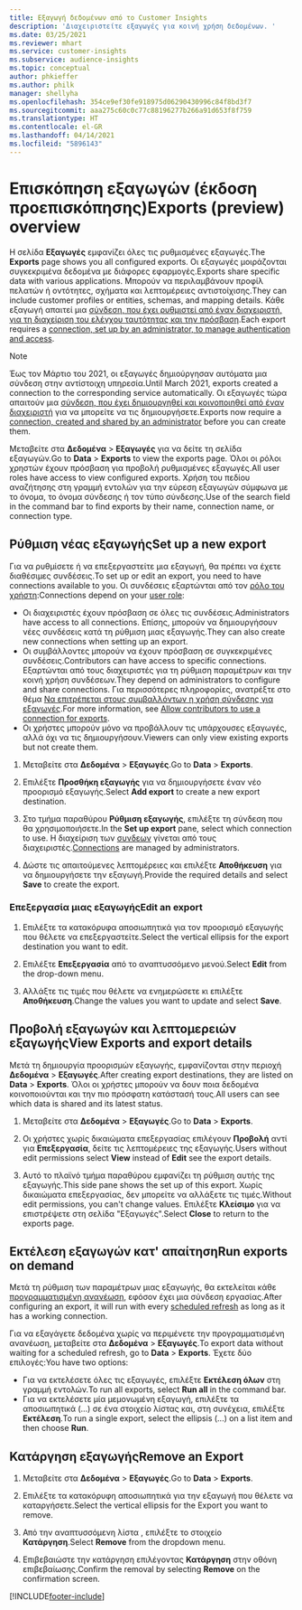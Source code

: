```yaml
---
title: Εξαγωγή δεδομένων από το Customer Insights
description: 'Διαχειριστείτε εξαγωγές για κοινή χρήση δεδομένων. '
ms.date: 03/25/2021
ms.reviewer: mhart
ms.service: customer-insights
ms.subservice: audience-insights
ms.topic: conceptual
author: phkieffer
ms.author: philk
manager: shellyha
ms.openlocfilehash: 354ce9ef30fe918975d06290430996c84f8bd3f7
ms.sourcegitcommit: aaa275c60c0c77c88196277b266a91d653f8f759
ms.translationtype: HT
ms.contentlocale: el-GR
ms.lasthandoff: 04/14/2021
ms.locfileid: "5896143"
---
```

# <a name="exports-preview-overview"></a><span data-ttu-id="ccf00-103">Επισκόπηση εξαγωγών (έκδοση προεπισκόπησης)</span><span class="sxs-lookup"><span data-stu-id="ccf00-103">Exports (preview) overview</span></span>

<span data-ttu-id="ccf00-104">Η σελίδα **Εξαγωγές** εμφανίζει όλες τις ρυθμισμένες εξαγωγές.</span><span class="sxs-lookup"><span data-stu-id="ccf00-104">The **Exports** page shows you all configured exports.</span></span> <span data-ttu-id="ccf00-105">Οι εξαγωγές μοιράζονται συγκεκριμένα δεδομένα με διάφορες εφαρμογές.</span><span class="sxs-lookup"><span data-stu-id="ccf00-105">Exports share specific data with various applications.</span></span> <span data-ttu-id="ccf00-106">Μπορούν να περιλαμβάνουν προφίλ πελατών ή οντότητες, σχήματα και λεπτομέρειες αντιστοίχισης.</span><span class="sxs-lookup"><span data-stu-id="ccf00-106">They can include customer profiles or entities, schemas, and mapping details.</span></span> <span data-ttu-id="ccf00-107">Κάθε εξαγωγή απαιτεί μια [σύνδεση, που έχει ρυθμιστεί από έναν διαχειριστή, για τη διαχείριση του ελέγχου ταυτότητας και την πρόσβαση](connections.md).</span><span class="sxs-lookup"><span data-stu-id="ccf00-107">Each export requires a [connection, set up by an administrator, to manage authentication and access](connections.md).</span></span>

> [!NOTE]
> <span data-ttu-id="ccf00-108">Έως τον Μάρτιο του 2021, οι εξαγωγές δημιούργησαν αυτόματα μια σύνδεση στην αντίστοιχη υπηρεσία.</span><span class="sxs-lookup"><span data-stu-id="ccf00-108">Until March 2021, exports created a connection to the corresponding service automatically.</span></span> <span data-ttu-id="ccf00-109">Οι εξαγωγές τώρα απαιτούν μια [σύνδεση, που έχει δημιουργηθεί και κοινοποιηθεί από έναν διαχειριστή](connections.md) για να μπορείτε να τις δημιουργήσετε.</span><span class="sxs-lookup"><span data-stu-id="ccf00-109">Exports now require a [connection, created and shared by an administrator](connections.md) before you can create them.</span></span>

<span data-ttu-id="ccf00-110">Μεταβείτε στα **Δεδομένα** > **Εξαγωγές** για να δείτε τη σελίδα εξαγωγών.</span><span class="sxs-lookup"><span data-stu-id="ccf00-110">Go to **Data** > **Exports** to view the exports page.</span></span> <span data-ttu-id="ccf00-111">Όλοι οι ρόλοι χρηστών έχουν πρόσβαση για προβολή ρυθμισμένες εξαγωγές.</span><span class="sxs-lookup"><span data-stu-id="ccf00-111">All user roles have access to view configured exports.</span></span> <span data-ttu-id="ccf00-112">Χρήση του πεδίου αναζήτησης στη γραμμή εντολών για την εύρεση εξαγωγών σύμφωνα με το όνομα, το όνομα σύνδεσης ή τον τύπο σύνδεσης.</span><span class="sxs-lookup"><span data-stu-id="ccf00-112">Use of the search field in the command bar to find exports by their name, connection name, or connection type.</span></span>

## <a name="set-up-a-new-export"></a><span data-ttu-id="ccf00-113">Ρύθμιση νέας εξαγωγής</span><span class="sxs-lookup"><span data-stu-id="ccf00-113">Set up a new export</span></span>

<span data-ttu-id="ccf00-114">Για να ρυθμίσετε ή να επεξεργαστείτε μια εξαγωγή, θα πρέπει να έχετε διαθέσιμες συνδέσεις.</span><span class="sxs-lookup"><span data-stu-id="ccf00-114">To set up or edit an export, you need to have connections available to you.</span></span> <span data-ttu-id="ccf00-115">Οι συνδέσεις εξαρτώνται από τον [ρόλο του χρήστη](permissions.md):</span><span class="sxs-lookup"><span data-stu-id="ccf00-115">Connections depend on your [user role](permissions.md):</span></span>
- <span data-ttu-id="ccf00-116">Οι διαχειριστές έχουν πρόσβαση σε όλες τις συνδέσεις.</span><span class="sxs-lookup"><span data-stu-id="ccf00-116">Administrators have access to all connections.</span></span> <span data-ttu-id="ccf00-117">Επίσης, μπορούν να δημιουργήσουν νέες συνδέσεις κατά τη ρύθμιση μιας εξαγωγής.</span><span class="sxs-lookup"><span data-stu-id="ccf00-117">They can also create new connections when setting up an export.</span></span>
- <span data-ttu-id="ccf00-118">Οι συμβάλλοντες μπορούν να έχουν πρόσβαση σε συγκεκριμένες συνδέσεις.</span><span class="sxs-lookup"><span data-stu-id="ccf00-118">Contributors can have access to specific connections.</span></span> <span data-ttu-id="ccf00-119">Εξαρτώνται από τους διαχειριστές για τη ρύθμιση παραμέτρων και την κοινή χρήση συνδέσεων.</span><span class="sxs-lookup"><span data-stu-id="ccf00-119">They depend on administrators to configure and share connections.</span></span> <span data-ttu-id="ccf00-120">Για περισσότερες πληροφορίες, ανατρέξτε στο θέμα [Να επιτρέπεται στους συμβαλλόντων η χρήση σύνδεσης για εξαγωγές](connections.md#allow-contributors-to-use-a-connection-for-exports).</span><span class="sxs-lookup"><span data-stu-id="ccf00-120">For more information, see [Allow contributors to use a connection for exports](connections.md#allow-contributors-to-use-a-connection-for-exports).</span></span>
- <span data-ttu-id="ccf00-121">Οι χρήστες μπορούν μόνο να προβάλλουν τις υπάρχουσες εξαγωγές, αλλά όχι να τις δημιουργήσουν.</span><span class="sxs-lookup"><span data-stu-id="ccf00-121">Viewers can only view existing exports but not create them.</span></span>

1. <span data-ttu-id="ccf00-122">Μεταβείτε στα **Δεδομένα** > **Εξαγωγές**.</span><span class="sxs-lookup"><span data-stu-id="ccf00-122">Go to **Data** > **Exports**.</span></span>

1. <span data-ttu-id="ccf00-123">Επιλέξτε **Προσθήκη εξαγωγής** για να δημιουργήσετε έναν νέο προορισμό εξαγωγής.</span><span class="sxs-lookup"><span data-stu-id="ccf00-123">Select **Add export** to create a new export destination.</span></span>

1. <span data-ttu-id="ccf00-124">Στο τμήμα παραθύρου **Ρύθμιση εξαγωγής**, επιλέξτε τη σύνδεση που θα χρησιμοποιήσετε.</span><span class="sxs-lookup"><span data-stu-id="ccf00-124">In the **Set up export** pane, select which connection to use.</span></span> <span data-ttu-id="ccf00-125">Η διαχείριση των [συνδεων](connections.md) γίνεται από τους διαχειριστές.</span><span class="sxs-lookup"><span data-stu-id="ccf00-125">[Connections](connections.md) are managed by administrators.</span></span> 

1. <span data-ttu-id="ccf00-126">Δώστε τις απαιτούμενες λεπτομέρειες και επιλέξτε **Αποθήκευση** για να δημιουργήσετε την εξαγωγή.</span><span class="sxs-lookup"><span data-stu-id="ccf00-126">Provide the required details and select **Save** to create the export.</span></span>

### <a name="edit-an-export"></a><span data-ttu-id="ccf00-127">Επεξεργασία μιας εξαγωγής</span><span class="sxs-lookup"><span data-stu-id="ccf00-127">Edit an export</span></span>

1. <span data-ttu-id="ccf00-128">Επιλέξτε τα κατακόρυφα αποσιωπητικά για τον προορισμό εξαγωγής που θέλετε να επεξεργαστείτε.</span><span class="sxs-lookup"><span data-stu-id="ccf00-128">Select the vertical ellipsis for the export destination you want to edit.</span></span>

1. <span data-ttu-id="ccf00-129">Επιλέξτε **Επεξεργασία** από το αναπτυσσόμενο μενού.</span><span class="sxs-lookup"><span data-stu-id="ccf00-129">Select **Edit** from the drop-down menu.</span></span>

1. <span data-ttu-id="ccf00-130">Αλλάξτε τις τιμές που θέλετε να ενημερώσετε κι επιλέξτε **Αποθήκευση**.</span><span class="sxs-lookup"><span data-stu-id="ccf00-130">Change the values you want to update and select **Save**.</span></span>

## <a name="view-exports-and-export-details"></a><span data-ttu-id="ccf00-131">Προβολή εξαγωγών και λεπτομερειών εξαγωγής</span><span class="sxs-lookup"><span data-stu-id="ccf00-131">View Exports and export details</span></span>

<span data-ttu-id="ccf00-132">Μετά τη δημιουργία προορισμών εξαγωγής, εμφανίζονται στην περιοχή **Δεδομένα** > **Εξαγωγές**.</span><span class="sxs-lookup"><span data-stu-id="ccf00-132">After creating export destinations, they are listed on **Data** > **Exports**.</span></span> <span data-ttu-id="ccf00-133">Όλοι οι χρήστες μπορούν να δουν ποια δεδομένα κοινοποιούνται και την πιο πρόσφατη κατάστασή τους.</span><span class="sxs-lookup"><span data-stu-id="ccf00-133">All users can see which data is shared and its latest status.</span></span>

1. <span data-ttu-id="ccf00-134">Μεταβείτε στα **Δεδομένα** > **Εξαγωγές**.</span><span class="sxs-lookup"><span data-stu-id="ccf00-134">Go to **Data** > **Exports**.</span></span>

1. <span data-ttu-id="ccf00-135">Οι χρήστες χωρίς δικαιώματα επεξεργασίας επιλέγουν **Προβολή** αντί για **Επεξεργασία**, δείτε τις λεπτομέρειες της εξαγωγής.</span><span class="sxs-lookup"><span data-stu-id="ccf00-135">Users without edit permissions select **View** instead of **Edit** see the export details.</span></span>

1. <span data-ttu-id="ccf00-136">Αυτό το πλαϊνό τμήμα παραθύρου εμφανίζει τη ρύθμιση αυτής της εξαγωγής.</span><span class="sxs-lookup"><span data-stu-id="ccf00-136">This side pane shows the set up of this export.</span></span> <span data-ttu-id="ccf00-137">Χωρίς δικαιώματα επεξεργασίας, δεν μπορείτε να αλλάξετε τις τιμές.</span><span class="sxs-lookup"><span data-stu-id="ccf00-137">Without edit permissions, you can't change values.</span></span> <span data-ttu-id="ccf00-138">Επιλέξτε **Κλείσιμο** για να επιστρέψετε στη σελίδα "Εξαγωγές".</span><span class="sxs-lookup"><span data-stu-id="ccf00-138">Select **Close** to return to the exports page.</span></span>

## <a name="run-exports-on-demand"></a><span data-ttu-id="ccf00-139">Εκτέλεση εξαγωγών κατ' απαίτηση</span><span class="sxs-lookup"><span data-stu-id="ccf00-139">Run exports on demand</span></span>

<span data-ttu-id="ccf00-140">Μετά τη ρύθμιση των παραμέτρων μιας εξαγωγής, θα εκτελείται κάθε [προγραμματισμένη ανανέωση](system.md#schedule-tab), εφόσον έχει μια σύνδεση εργασίας.</span><span class="sxs-lookup"><span data-stu-id="ccf00-140">After configuring an export, it will run with every [scheduled refresh](system.md#schedule-tab) as long as it has a working connection.</span></span>

<span data-ttu-id="ccf00-141">Για να εξαγάγετε δεδομένα χωρίς να περιμένετε την προγραμματισμένη ανανέωση, μεταβείτε στα **Δεδομένα** > **Εξαγωγές**.</span><span class="sxs-lookup"><span data-stu-id="ccf00-141">To export data without waiting for a scheduled refresh, go to **Data** > **Exports**.</span></span> <span data-ttu-id="ccf00-142">Έχετε δύο επιλογές:</span><span class="sxs-lookup"><span data-stu-id="ccf00-142">You have two options:</span></span>

- <span data-ttu-id="ccf00-143">Για να εκτελέσετε όλες τις εξαγωγές, επιλέξτε **Εκτέλεση όλων** στη γραμμή εντολών.</span><span class="sxs-lookup"><span data-stu-id="ccf00-143">To run all exports, select **Run all** in the command bar.</span></span> 
- <span data-ttu-id="ccf00-144">Για να εκτελέσετε μία μεμονωμένη εξαγωγή, επιλέξτε τα αποσιωπητικά (...) σε ένα στοιχείο λίστας και, στη συνέχεια, επιλέξτε **Εκτέλεση**.</span><span class="sxs-lookup"><span data-stu-id="ccf00-144">To run a single export, select the ellipsis (...) on a list item and then choose **Run**.</span></span>

## <a name="remove-an-export"></a><span data-ttu-id="ccf00-145">Κατάργηση εξαγωγής</span><span class="sxs-lookup"><span data-stu-id="ccf00-145">Remove an Export</span></span>

1. <span data-ttu-id="ccf00-146">Μεταβείτε στα **Δεδομένα** > **Εξαγωγές**.</span><span class="sxs-lookup"><span data-stu-id="ccf00-146">Go to **Data** > **Exports**.</span></span>

1. <span data-ttu-id="ccf00-147">Επιλέξτε τα κατακόρυφη αποσιωπητικά για την εξαγωγή που θέλετε να καταργήσετε.</span><span class="sxs-lookup"><span data-stu-id="ccf00-147">Select the vertical ellipsis for the Export you want to remove.</span></span>

1. <span data-ttu-id="ccf00-148">Από την αναπτυσσόμενη λίστα , επιλέξτε το στοιχείο **Κατάργηση**.</span><span class="sxs-lookup"><span data-stu-id="ccf00-148">Select **Remove** from the dropdown menu.</span></span>

1. <span data-ttu-id="ccf00-149">Επιβεβαιώστε την κατάργηση επιλέγοντας **Κατάργηση** στην οθόνη επιβεβαίωσης.</span><span class="sxs-lookup"><span data-stu-id="ccf00-149">Confirm the removal by selecting **Remove** on the confirmation screen.</span></span>


[!INCLUDE[footer-include](../includes/footer-banner.md)]
